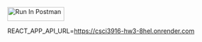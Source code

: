 [<img src="https://run.pstmn.io/button.svg" alt="Run In Postman" style="width: 128px; height: 32px;">](https://app.getpostman.com/run-collection/41591091-f0fc0230-ef2f-499d-b5fd-3f21fc38f661?action=collection%2Ffork&source=rip_markdown&collection-url=entityId%3D41591091-f0fc0230-ef2f-499d-b5fd-3f21fc38f661%26entityType%3Dcollection%26workspaceId%3D20d203b2-5fa1-4169-876c-f1d6740e5574#?env%5BMoon-HW3%5D=W3sia2V5IjoiSldUIiwidmFsdWUiOiIiLCJlbmFibGVkIjp0cnVlLCJ0eXBlIjoiZGVmYXVsdCIsInNlc3Npb25WYWx1ZSI6IkpXVC4uLiIsImNvbXBsZXRlU2Vzc2lvblZhbHVlIjoiSldUIGV5SmhiR2NpT2lKSVV6STFOaUlzSW5SNWNDSTZJa3BYVkNKOS5leUpwWkNJNklqWTNaREl4TURrNE5qYzBNV0kzTmpVNE1ERXhNREZtT1NJc0luVnpaWEp1WVcxbElqb2lTM2wxYm1kcWRTSXNJbWxoZENJNk1UYzBNVGd5TnpBME1pd2laWGh3SWpveE56UXhPRE13TmpReWZRLmtUTFRMbEljNU8yZ1pBaTktWW1la2hQM1lWSjEzaC10X2RoYjJBd0Z5ckUiLCJzZXNzaW9uSW5kZXgiOjB9XQ==)


REACT_APP_API_URL=https://csci3916-hw3-8hel.onrender.com